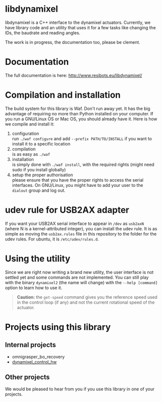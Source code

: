 libdynamixel
============

libdynamixel is a C++ interface to the dynamixel actuators. Currently, we have library code and an utility that uses it for a few tasks like changing the IDs, the baudrate and reading angles.

The work is in progress, the documentation too, please be clement.

Documentation
=============

The full documentation is here: http://www.resibots.eu/libdynamixel/ 

Compilation and installation
============================
The build system for this library is Waf. Don't run away yet. It has the big advantage of requiring no more than Python installed on your computer. If you run a GNU/Linux OS or Mac OS, you should already have it. Here is how we compile and install it:

1. configuration  
  run `./waf configure` and add `--prefix PATH/TO/INSTALL` if you want to install it to a specific location
2. compilation  
  is as easy as `./waf`
3. installation  
  is simply done with `./waf install`, with the required rights (might need sudo if you install globally)
4. setup the proper authorisation  
  please ensure that you have the proper rights to access the serial interfaces. On GNU/Linux, you might have to add your user to the `dialout` group and log out.

udev rule for USB2AX adapter
============================
If you want your USB2AX serial interface to appear in `/dev` as `usb2axN` (where N is a kernel-attributed integer), you can install the udev rule. It is as simple as moving the `usb2ax.rules` file in this repository to the folder for the udev rules. For ubuntu, it is `/etc/udev/rules.d`.

Using the utility
=================
Since we are right now writing a brand new utility, the user interface is not settled yet and some commands are not implemented. You can still play with the binary `dynamixel2` (the name will change) with the `--help [command]` option to learn how to use it.

> **Caution:** the `get-speed` command gives you the reference speed used in the control loop (if any) and not the current rotational speed of the actuator.

Projects using this library
===========================

Internal projects
-----------------
- omnigrasper_bo_recovery
- [dynamixel_control_hw](https://github.com/resibots/dynamixel_control_hw/)

Other projects
--------------
We would be pleased to hear from you if you use this library in one of your projects.
